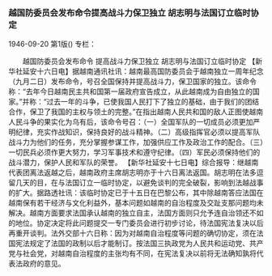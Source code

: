 ### 越国防委员会发布命令提高战斗力保卫独立  胡志明与法国订立临时协定

1946-09-20
第1版()
专栏：

　　越国防委员会发布命令
    提高战斗力保卫独立
    胡志明与法国订立临时协定
    【新华社延安十六日电】据越南通讯社讯：越南最高国防委员会于越南独立一周年纪念（九月二日）发布命令，号召全国保持并提高战斗力，保卫国家的独立。该命令称：“去年今日越南民主共和国第一届政府宣告成立，从此越南成为自由独立的国家。”并称：“过去一年的斗争，已使我国人民打下了独立的基础，由于我们的团结合作，保卫了我国的主权与领土的完整。”在指出越南人民共和国的敌人正图使越南人民斗争的果实化为乌有后，该命令号召：（一）全国军队的一切成员必须更加严明纪律，充实作战知识，保持良好的战斗精神。（二）高级指挥官必须以提高军队战斗力为他们的任务，充分掌握参谋工作，加强供应工作及政治工作的配合。（三）一切民兵必须作更大努力，学习军事技术和遵守纪律。（四）军民必须保持他们的战斗潜力，保护人民和军队的荣誉。
    【新华社延安十七日电】综合报导：继越南代表团离法返越之后，越南政府主席胡志明亦于十六日离法返国。胡志明在法多逗留几天的目，在与法国订立一临时协定，以避免谈判的完全破裂，影响到法越战事的扩大。据路透社讯：该临时协定已于十五日在巴黎公布，其中除越南答应法国在越南保有若干经济与文化利益外，基本问题如越南的自治程度及交趾支那问题均未解决。越南方面要求法国承认越南的独立自主，法国方面则只允予连自治领还不如的地位。协定决定将此问题提交一专门委员会进行初步讨论，待法国宪法复决以后再重开谈判。法外交部十六日称：因为对越南自治程度等问题的确切协定，须在法国宪法规定了法国的政制以后才能制订。按法国三执政党为人民共和运动党、共产党与社会党，对越南自治程度的主张均有不同，在宪法复决以前将无法确知孰将代表法政府的意见。
